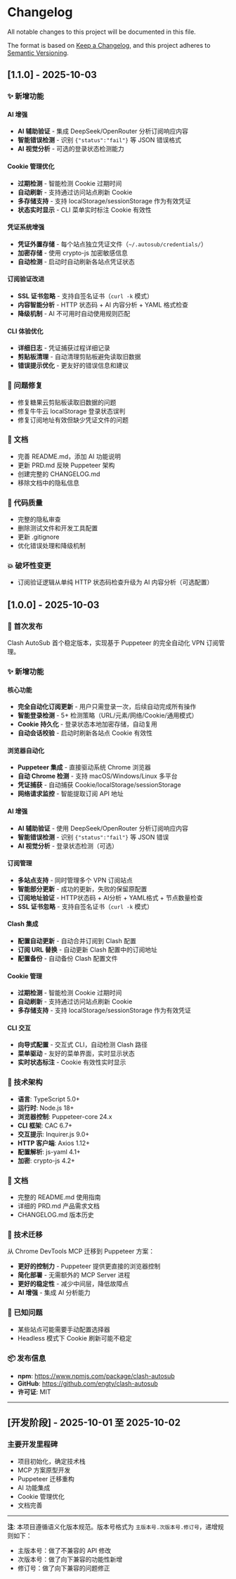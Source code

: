 # Changelog

All notable changes to this project will be documented in this file.

The format is based on [Keep a Changelog](https://keepachangelog.com/en/1.0.0/),
and this project adheres to [Semantic Versioning](https://semver.org/spec/v2.0.0.html).

## [1.1.0] - 2025-10-03

### ✨ 新增功能

#### AI 增强
- **AI 辅助验证** - 集成 DeepSeek/OpenRouter 分析订阅响应内容
- **智能错误检测** - 识别 `{"status":"fail"}` 等 JSON 错误格式
- **AI 视觉分析** - 可选的登录状态检测能力

#### Cookie 管理优化
- **过期检测** - 智能检测 Cookie 过期时间
- **自动刷新** - 支持通过访问站点刷新 Cookie
- **多存储支持** - 支持 localStorage/sessionStorage 作为有效凭证
- **状态实时显示** - CLI 菜单实时标注 Cookie 有效性

#### 凭证系统增强
- **凭证外置存储** - 每个站点独立凭证文件（`~/.autosub/credentials/`）
- **加密存储** - 使用 crypto-js 加密敏感信息
- **自动检测** - 启动时自动刷新各站点凭证状态

#### 订阅验证改进
- **SSL 证书忽略** - 支持自签名证书（`curl -k` 模式）
- **内容智能分析** - HTTP 状态码 + AI 内容分析 + YAML 格式检查
- **降级机制** - AI 不可用时自动使用规则匹配

#### CLI 体验优化
- **详细日志** - 凭证捕获过程详细记录
- **剪贴板清理** - 自动清理剪贴板避免读取旧数据
- **错误提示优化** - 更友好的错误信息和建议

### 🐛 问题修复
- 修复糖果云剪贴板读取旧数据的问题
- 修复牛牛云 localStorage 登录状态误判
- 修复订阅地址有效但缺少凭证文件的问题

### 📝 文档
- 完善 README.md，添加 AI 功能说明
- 更新 PRD.md 反映 Puppeteer 架构
- 创建完整的 CHANGELOG.md
- 移除文档中的隐私信息

### 🔧 代码质量
- 完整的隐私审查
- 删除测试文件和开发工具配置
- 更新 .gitignore
- 优化错误处理和降级机制

### 💥 破坏性变更
- 订阅验证逻辑从单纯 HTTP 状态码检查升级为 AI 内容分析（可选配置）

## [1.0.0] - 2025-10-03

### 🎉 首次发布

Clash AutoSub 首个稳定版本，实现基于 Puppeteer 的完全自动化 VPN 订阅管理。

### ✨ 新增功能

#### 核心功能
- **完全自动化订阅更新** - 用户只需登录一次，后续自动完成所有操作
- **智能登录检测** - 5+ 检测策略（URL/元素/网络/Cookie/通用模式）
- **Cookie 持久化** - 登录状态本地加密存储，自动复用
- **自动会话校验** - 启动时刷新各站点 Cookie 有效性

#### 浏览器自动化
- **Puppeteer 集成** - 直接驱动系统 Chrome 浏览器
- **自动 Chrome 检测** - 支持 macOS/Windows/Linux 多平台
- **凭证捕获** - 自动捕获 Cookie/localStorage/sessionStorage
- **网络请求监控** - 智能提取订阅 API 地址

#### AI 增强
- **AI 辅助验证** - 使用 DeepSeek/OpenRouter 分析订阅响应内容
- **智能错误检测** - 识别 `{"status":"fail"}` 等 JSON 错误
- **AI 视觉分析** - 登录状态检测（可选）

#### 订阅管理
- **多站点支持** - 同时管理多个 VPN 订阅站点
- **智能部分更新** - 成功的更新，失败的保留原配置
- **订阅地址验证** - HTTP状态码 + AI分析 + YAML格式 + 节点数量检查
- **SSL 证书忽略** - 支持自签名证书（`curl -k` 模式）

#### Clash 集成
- **配置自动更新** - 自动合并订阅到 Clash 配置
- **订阅 URL 替换** - 自动更新 Clash 配置中的订阅地址
- **配置备份** - 自动备份 Clash 配置文件

#### Cookie 管理
- **过期检测** - 智能检测 Cookie 过期时间
- **自动刷新** - 支持通过访问站点刷新 Cookie
- **多存储支持** - 支持 localStorage/sessionStorage 作为有效凭证

#### CLI 交互
- **向导式配置** - 交互式 CLI，自动检测 Clash 路径
- **菜单驱动** - 友好的菜单界面，实时显示状态
- **实时状态标注** - Cookie 有效性实时显示

### 🔧 技术架构

- **语言**: TypeScript 5.0+
- **运行时**: Node.js 18+
- **浏览器控制**: Puppeteer-core 24.x
- **CLI 框架**: CAC 6.7+
- **交互提示**: Inquirer.js 9.0+
- **HTTP 客户端**: Axios 1.12+
- **配置解析**: js-yaml 4.1+
- **加密**: crypto-js 4.2+

### 📝 文档

- 完整的 README.md 使用指南
- 详细的 PRD.md 产品需求文档
- CHANGELOG.md 版本历史

### 🔄 技术迁移

从 Chrome DevTools MCP 迁移到 Puppeteer 方案：
- **更好的控制力** - Puppeteer 提供更直接的浏览器控制
- **简化部署** - 无需额外的 MCP Server 进程
- **更好的稳定性** - 减少中间层，降低故障点
- **AI 增强** - 集成 AI 分析能力

### 🐛 已知问题

- 某些站点可能需要手动配置选择器
- Headless 模式下 Cookie 刷新可能不稳定

### 📦 发布信息

- **npm**: https://www.npmjs.com/package/clash-autosub
- **GitHub**: https://github.com/engty/clash-autosub
- **许可证**: MIT

---

## [开发阶段] - 2025-10-01 至 2025-10-02

### 主要开发里程碑

- 项目初始化，确定技术栈
- MCP 方案原型开发
- Puppeteer 迁移重构
- AI 功能集成
- Cookie 管理优化
- 文档完善

---

**注**: 本项目遵循语义化版本规范。版本号格式为 `主版本号.次版本号.修订号`，递增规则如下：
- 主版本号：做了不兼容的 API 修改
- 次版本号：做了向下兼容的功能性新增
- 修订号：做了向下兼容的问题修正
